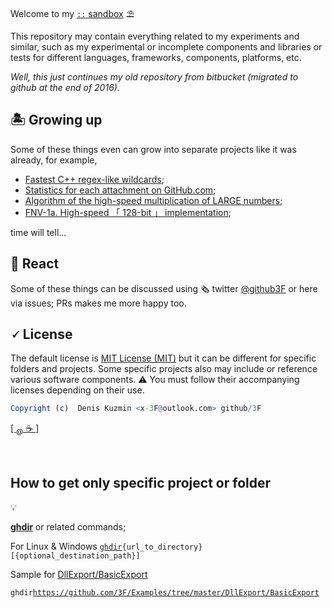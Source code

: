 Welcome to my [`::` sandbox](https://github.com/3F/sandbox) ⛱

This repository may contain everything related to my experiments and similar, such as my experimental or incomplete components and libraries or tests for different languages, frameworks, components, platforms, etc.

*Well, this just continues my old repository from bitbucket (migrated to github at the end of 2016).*

## 🏝 Growing up

Some of these things even can grow into separate projects like it was already, for example,

* [Fastest C++ regex-like wildcards](https://github.com/3F/regXwild);
* [Statistics for each attachment on GitHub.com](https://github.com/3F/GhrMeter.user.js);
* [Algorithm of the high-speed multiplication of LARGE numbers](https://github.com/3F/LX4Cnh);
* [FNV-1a. High-speed 「 128-bit 」 implementation](https://github.com/3F/Fnv1a128);


time will tell...

## 🔎 React

Some of these things can be discussed using 🗞 twitter [@github3F](https://twitter.com/github3F) or here via issues; PRs makes me more happy too.

## 🗸 License

The default license is [MIT License (MIT)](https://github.com/3F/sandbox/blob/master/LICENSE) but it can be different for specific folders and projects. Some specific projects also may include or reference various software components. ⚠ You must follow their accompanying licenses depending on their use.

```r
Copyright (c)  Denis Kuzmin <x-3F@outlook.com> github/3F
```

[ [ <sub>@</sub> ☕ ] ](https://3F.github.io/Donation/)

<br/>

## How to get only specific project or folder

💡

**[ghdir](https://github.com/3F/sandbox/tree/master/shell/ghdir)** or related commands; 

For Linux & Windows [`ghdir`](https://github.com/3F/sandbox/tree/master/shell/ghdir)`{url_to_directory} [{optional_destination_path}]`

Sample for [DllExport/BasicExport](https://github.com/3F/Examples/tree/master/DllExport/BasicExport)

`ghdir`[`https://github.com/3F/Examples/tree/master/DllExport/BasicExport`](https://github.com/3F/Examples/tree/master/DllExport/BasicExport)